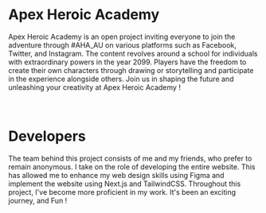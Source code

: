 # Apex Heroic Academy
Apex Heroic Academy is an open project inviting everyone to join the adventure through #AHA_AU on various platforms such as Facebook, Twitter, and Instagram. The content revolves around a school for individuals with extraordinary powers in the year 2099. Players have the freedom to create their own characters through drawing or storytelling and participate in the experience alongside others. Join us in shaping the future and unleashing your creativity at Apex Heroic Academy !
<br>
<br>
<br>


# Developers
The team behind this project consists of me and my friends, who prefer to remain anonymous. I take on the role of developing the entire website. This has allowed me to enhance my web design skills using Figma and implement the website using Next.js and TailwindCSS. Throughout this project, I've become more proficient in my work. It's been an exciting journey, and Fun !

